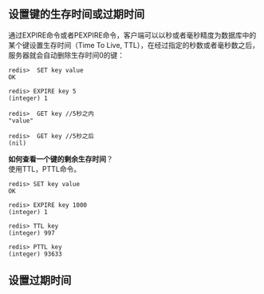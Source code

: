 ## 设置键的生存时间或过期时间   
通过EXPIRE命令或者PEXPIRE命令，客户端可以以秒或者毫秒精度为数据库中的某个键设置生存时间（Time To  Live, TTL），在经过指定的秒数或者毫秒数之后，服务器就会自动删除生存时间0的键：
```
redis>  SET key value
OK

redis> EXPIRE key 5
(integer) 1

redis>  GET key //5秒之内
"value"

redis>  GET key //5秒之后
(nil)
```
**如何查看一个键的剩余生存时间**？  
使用TTL，PTTL命令。
```
redis> SET key value
OK

redis> EXPIRE key 1000
(integer) 1

redis> TTL key
(integer) 997

redis> PTTL key
(integer) 93633
```
## 设置过期时间  
